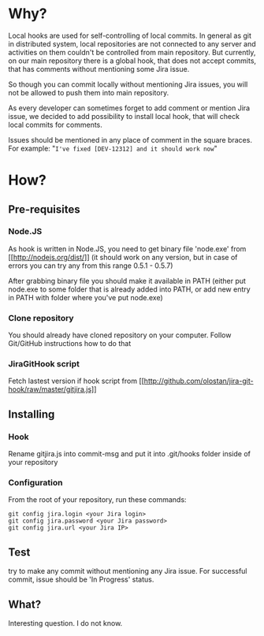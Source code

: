 # Why?

Local hooks are used for self-controlling of local commits. In general as git in distributed system, local repositories are not connected to any server and activities on them couldn't be controlled from main repository. But currently, on our main repository there is a global hook, that does not accept commits, that has comments without mentioning some Jira issue. 

So though you can commit locally without mentioning Jira issues, you will not be allowed to push them into main repository.

As every developer can sometimes forget to add comment or mention Jira issue, we decided to add possibility to install local hook, that will check local commits for comments.

Issues should be mentioned in any place of comment in the square braces. For example: "```I've fixed [DEV-12312] and it should work now```"

# How?

## Pre-requisites 

### Node.JS
As hook is written in Node.JS, you need to get binary file 'node.exe' from [[http://nodejs.org/dist/]] (it should work on any version, but in case of errors you can try any from this range 0.5.1 - 0.5.7)

After grabbing binary file you should make it available in PATH (either put node.exe to some folder that is already added into PATH, or add new entry in PATH with folder where you've put node.exe)

### Clone repository

You should already have cloned repository on your computer. Follow Git/GitHub instructions how to do that

### JiraGitHook script

Fetch lastest version if hook script from [[http://github.com/olostan/jira-git-hook/raw/master/gitjira.js]]

## Installing

### Hook

Rename gitjira.js into commit-msg and put it into .git/hooks folder inside of your repository

### Configuration

From the root of your repository, run these commands:

    git config jira.login <your Jira login>
    git config jira.password <your Jira password>
    git config jira.url <your Jira IP>

## Test

try to make any commit without mentioning any Jira issue. For successful commit, issue should be 'In Progress' status.

## What?

Interesting question. I do not know.
